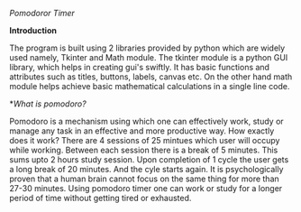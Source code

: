 *Pomodoror Timer*


**Introduction**

The program is built using 2 libraries provided by python which are widely used namely, Tkinter and Math module. 
The tkinter module is a python GUI library, which helps in creating gui's swiftly. It has basic functions and attributes such as titles, buttons, labels, canvas etc. 
On the other hand math module helps achieve basic mathematical calculations in a single line code. 


**What is pomodoro?*

Pomodoro is a mechanism using which one can effectively work, study or manage any task in an effective and more productive way. How exactly does it work? There are 4 sessions of 25 mintues which user will occupy while working. Between each session there is a break of 5 minutes. This sums upto 2 hours study session. Upon completion of 1 cycle the user gets a long break of 20 minutes. And the cyle starts again. 
It is psychologically proven that a human brain cannot focus on the same thing for more than 27-30 minutes. Using pomodoro timer one can work or study for a longer period of time without getting tired or exhausted.


